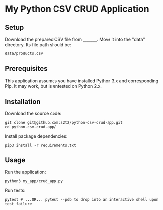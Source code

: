 # My Python CSV CRUD Application

## Setup

Download the prepared CSV file from _______. Move it into the "data" directory. Its file path should be:

    data/products.csv

## Prerequisites

This application assumes you have installed Python 3.x and corresponding Pip. It may work, but is untested on Python 2.x.

## Installation

Download the source code:

```shell
git clone git@github.com:s2t2/python-csv-crud-app.git
cd python-csv-crud-app/
```

Install package dependencies:

```shell
pip3 install -r requirements.txt
```

## Usage

Run the application:

```shell
python3 my_app/crud_app.py
```

Run tests:

```shell
pytest # ...OR... pytest --pdb to drop into an interactive shell upon test failure
```
